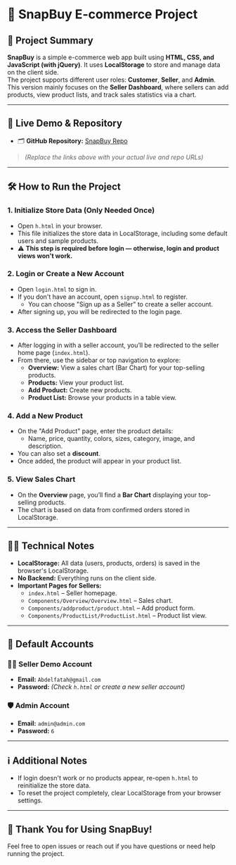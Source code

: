 # 🛒 SnapBuy E-commerce Project

## 📌 Project Summary

**SnapBuy** is a simple e-commerce web app built using **HTML, CSS, and JavaScript (with jQuery)**. It uses **LocalStorage** to store and manage data on the client side.  
The project supports different user roles: **Customer**, **Seller**, and **Admin**.  
This version mainly focuses on the **Seller Dashboard**, where sellers can add products, view product lists, and track sales statistics via a chart.

---

## 🚀 Live Demo & Repository

- 🗂️ **GitHub Repository:** [SnapBuy Repo](https://github.com/abdelfatahmoustafa/SnapBuy-E-commerce.git)

> _(Replace the links above with your actual live and repo URLs)_

---

## 🛠️ How to Run the Project

### 1. Initialize Store Data (Only Needed Once)

- Open `h.html` in your browser.
- This file initializes the store data in LocalStorage, including some default users and sample products.
- ⚠️ **This step is required before login — otherwise, login and product views won't work.**

### 2. Login or Create a New Account

- Open `login.html` to sign in.
- If you don't have an account, open `signup.html` to register.
  - You can choose "Sign up as a Seller" to create a seller account.
- After signing up, you will be redirected to the login page.

### 3. Access the Seller Dashboard

- After logging in with a seller account, you’ll be redirected to the seller home page (`index.html`).
- From there, use the sidebar or top navigation to explore:
  - **Overview:** View a sales chart (Bar Chart) for your top-selling products.
  - **Products:** View your product list.
  - **Add Product:** Create new products.
  - **Product List:** Browse your products in a table view.

### 4. Add a New Product

- On the "Add Product" page, enter the product details:
  - Name, price, quantity, colors, sizes, category, image, and description.
- You can also set a **discount**.
- Once added, the product will appear in your product list.

### 5. View Sales Chart

- On the **Overview** page, you’ll find a **Bar Chart** displaying your top-selling products.
- The chart is based on data from confirmed orders stored in LocalStorage.

---

## 🧑‍💻 Technical Notes

- **LocalStorage:** All data (users, products, orders) is saved in the browser's LocalStorage.
- **No Backend:** Everything runs on the client side.
- **Important Pages for Sellers:**
  - `index.html` – Seller homepage.
  - `Components/Overview/Overview.html` – Sales chart.
  - `Components/addproduct/product.html` – Add product form.
  - `Components/ProductList/ProductList.html` – Product list view.

---

## 🧪 Default Accounts

### 👨‍💼 Seller Demo Account

- **Email:** `Abdelfatah@gmail.com`
- **Password:** _(Check `h.html` or create a new seller account)_

### 🛡️ Admin Account

- **Email:** `admin@admin.com`
- **Password:** `6`

---

## ℹ️ Additional Notes

- If login doesn't work or no products appear, re-open `h.html` to reinitialize the store data.
- To reset the project completely, clear LocalStorage from your browser settings.

---

## 🙏 Thank You for Using SnapBuy!

Feel free to open issues or reach out if you have questions or need help running the project.
